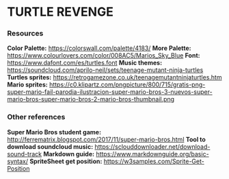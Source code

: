 # TURTLE REVENGE



### Resources

**Color Palette:** https://colorswall.com/palette/4183/
**More Palette:** https://www.colourlovers.com/color/008AC5/Marios_Sky_Blue
**Font:** https://www.dafont.com/es/turtles.font
**Music themes:** https://soundcloud.com/aprilo-neil/sets/teenage-mutant-ninja-turtles
**Turtles sprites:** https://retrogamezone.co.uk/teenagemutantninjaturtles.htm
**Mario sprites:** https://c0.klipartz.com/pngpicture/800/715/gratis-png-super-mario-fail-parodia-ilustracion-super-mario-bros-3-nuevos-super-mario-bros-super-mario-bros-2-mario-bros-thumbnail.png

### Other references

**Super Mario Bros student game:** http://ferrematrix.blogspot.com/2017/11/super-mario-bros.html
**Tool to download soundcloud music:** https://sclouddownloader.net/download-sound-track
**Markdown guide:** https://www.markdownguide.org/basic-syntax/
**SpriteSheet get position:** https://w3samples.com/Sprite-Get-Position